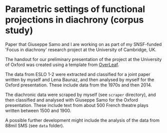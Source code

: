 # Parametric settings of functional projections in diachrony (corpus study)

Paper that Giuseppe Samo and I are working on as part of my SNSF-funded 'Focus in diachrony' research project at the University of Cambridge, UK.

The handout for our preliminary presentation of the project at the University of Oxford was created using a template from [OverLeaf](https://www.overleaf.com/latex/templates/template-for-submissions-to-scientific-reports/xyrztqvdccns).

The data from ESLO 1-2 were extracted and classified for a joint paper written by myself and Lena Baunaz, and then analysed by myself for the Oxford presentation. These include data from the 1970s and then 2014.

The diachronic data were scraped by myself (see `scraper` directory), and then classified and analysed with Giuseppe Samo for the Oxford presentation. These include text from about 500 French theatre plays written between 1500 and 1900.

A possible further development might include the analysis of the data from 88mil SMS (see `data` folder).